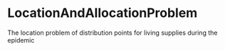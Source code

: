 # LocationAndAllocationProblem
The location problem of distribution points for living supplies during the epidemic
